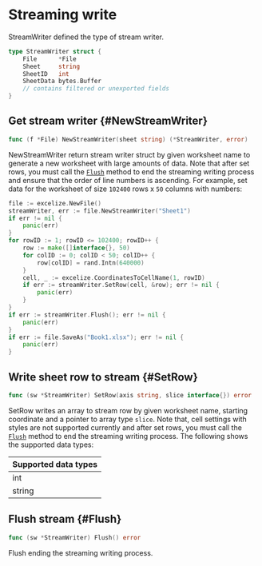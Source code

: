 # Streaming write

StreamWriter defined the type of stream writer.

```go
type StreamWriter struct {
    File      *File
    Sheet     string
    SheetID   int
    SheetData bytes.Buffer
    // contains filtered or unexported fields
}
```

## Get stream writer {#NewStreamWriter}

```go
func (f *File) NewStreamWriter(sheet string) (*StreamWriter, error)
```

NewStreamWriter return stream writer struct by given worksheet name to generate a new worksheet with large amounts of data. Note that after set rows, you must call the [`Flush`](stream.md#Flush) method to end the streaming writing process and ensure that the order of line numbers is ascending. For example, set data for the worksheet of size `102400` rows x `50` columns with numbers:

```go
file := excelize.NewFile()
streamWriter, err := file.NewStreamWriter("Sheet1")
if err != nil {
    panic(err)
}
for rowID := 1; rowID <= 102400; rowID++ {
    row := make([]interface{}, 50)
    for colID := 0; colID < 50; colID++ {
        row[colID] = rand.Intn(640000)
    }
    cell, _ := excelize.CoordinatesToCellName(1, rowID)
    if err := streamWriter.SetRow(cell, &row); err != nil {
        panic(err)
    }
}
if err := streamWriter.Flush(); err != nil {
    panic(err)
}
if err := file.SaveAs("Book1.xlsx"); err != nil {
    panic(err)
}
```

## Write sheet row to stream {#SetRow}

```go
func (sw *StreamWriter) SetRow(axis string, slice interface{}) error
```

SetRow writes an array to stream row by given worksheet name, starting coordinate and a pointer to array type `slice`. Note that, cell settings with styles are not supported currently and after set rows, you must call the [`Flush`](stream.md#Flush) method to end the streaming writing process. The following shows the supported data types:

|Supported data types|
|---|
|int|
|string|

## Flush stream {#Flush}

```go
func (sw *StreamWriter) Flush() error
```

Flush ending the streaming writing process.
